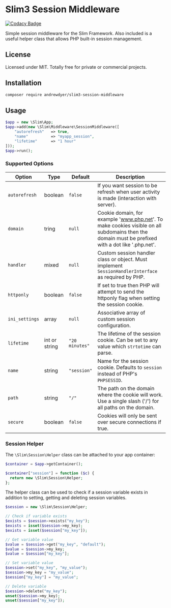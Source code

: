 # Slim3 Session Middleware

[![Codacy Badge](https://api.codacy.com/project/badge/Grade/66698967b6ec44949eb30795f09a435e)](https://www.codacy.com/app/andrewdyer/slim3-session-middleware?utm_source=github.com&amp;utm_medium=referral&amp;utm_content=andrewdyer/slim3-session-middleware&amp;utm_campaign=Badge_Grade)

Simple session middleware for the Slim Framework. Also included is a useful helper class that allows PHP built-in session management.

## License

Licensed under MIT. Totally free for private or commercial projects.

## Installation

```bash
composer require andrewdyer/slim3-session-middleware
```

## Usage

```php
$app = new \Slim\App;
$app->add(new \Slim\Middleware\SessionMiddleware([
    "autorefresh"   => true,
    "name"          => "myapp_session",
    "lifetime"      => "1 hour" 
]));
$app->run();
```

### Supported Options

| Option | Type | Default | Description |
| --- | --- | --- | --- |
| `autorefresh` | boolean | `false` | If you want session to be refresh when user activity is made (interaction with server). |
| `domain` | tring | `null` | Cookie domain, for example 'www.php.net'. To make cookies visible on  all subdomains then the domain must be prefixed with a dot like '.php.net'. |
| `handler` | mixed | `null` | Custom session handler class or object. Must implement `SessionHandlerInterface` as required by PHP. |
| `httponly` | boolean | `false` | If set to true then PHP will attempt to send the httponly flag when setting the session cookie. |
| `ini_settings` | array | `null` | Associative array of custom session configuration. |
| `lifetime` | int or string | `"20 minutes"` | The lifetime of the session cookie. Can be set to any value which `strtotime` can parse. |
| `name` | string | `"session"` | Name for the session cookie. Defaults to `session` instead of PHP's `PHPSESSID`. |
| `path` |string | `"/"` | The path on the domain where the cookie will work. Use a single slash ('/') for all paths on the domain. |
| `secure` | boolean | `false` | Cookies will only be sent over secure connections if true. |


### Session Helper

The `\Slim\Session\Helper` class can be attached to your app container:

```php
$container = $app->getContainer();

$container["session"] = function ($c) {
  return new \Slim\Session\Helper;
};
```

The helper class can be used to check if a session variable exists in addition to setting, getting and deleting session variables.

```php
$session = new \Slim\Session\Helper;

// Check if variable exists
$exists = $session->exists("my_key");
$exists = isset($session->my_key);
$exists = isset($session["my_key"]);

// Get variable value
$value = $session->get("my_key", "default");
$value = $session->my_key;
$value = $session["my_key"];

// Set variable value
$session->set("my_key", "my_value");
$session->my_key = "my_value";
$session["my_key"] = "my_value";

// Delete variable
$session->delete("my_key");
unset($session->my_key);
unset($session["my_key"]);
```
